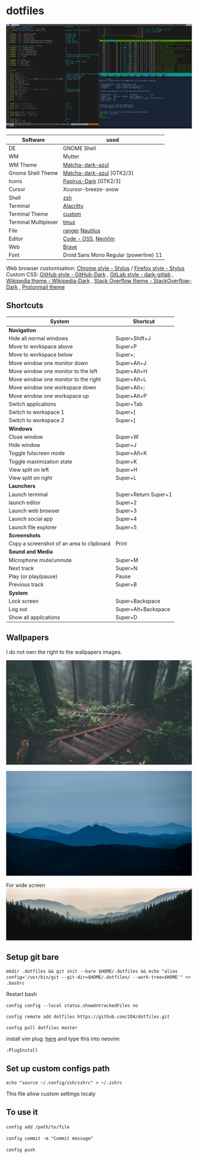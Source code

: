 # dotfiles

![](Pictures/.keep/main.png)

| Software | used |
|---|---|
| DE | GNOME Shell |
| WM | Mutter |
| WM Theme | [Matcha-dark-azul](https://github.com/vinceliuice/Matcha-gtk-theme) |
| Gnome Shell Theme | [Matcha-dark-azul](https://github.com/vinceliuice/Matcha-gtk-theme) \[GTK2/3\] |
| Icons | [Papirus-Dark](https://github.com/PapirusDevelopmentTeam/papirus-icon-theme) \[GTK2/3\] |
| Cursor | Xcursor-breeze-snow |
| Shell | [zsh](https://www.zsh.org/) |
| Terminal | [Alacritty](https://github.com/alacritty/alacritty) |
| Terminal Theme | [custom](.config/alacritty/alacritty.yml) |
| Terminal Multiplexer | [tmux](https://github.com/tmux/tmux) |
| File | [ranger](https://github.com/ranger/ranger) [Nautilus](https://github.com/GNOME/nautilus) |
| Editor | [Code - OSS](https://code.visualstudio.com/), [NeoVim](https://github.com/neovim/neovim) |
| Web | [Brave](https://brave.com/) |
| Font | Droid Sans Mono Regular (powerline) 11 |

Web browser customisation:
[Chrome style - Stylus](https://chrome.google.com/webstore/detail/stylus/clngdbkpkpeebahjckkjfobafhncgmne)
/ [Firefox style - Stylus](https://addons.mozilla.org/en-US/firefox/addon/styl-us/)
<br>Custom CSS:
[GitHub style - GitHub-Dark](https://github.com/StylishThemes/GitHub-Dark)
, [GitLab style - dark-gitlab](https://gitlab.com/Avinash-Bhat/dark-gitlab)
, [Wikipedia theme - Wikipedia-Dark](https://github.com/StylishThemes/Wikipedia-Dark)
, [Stack Overflow theme - StackOverflow-Dark](https://github.com/StylishThemes/StackOverflow-Dark)
, [Protonmail theme](https://github.com/amdelamar/pm-theme)

## Shortcuts

| System | Shortcut |
|---|---|
| **Navigation** |
| Hide all normal windows | Super+Shift+J |
| Move to workspace above | Super+P |
| Move to workspace below | Super+; |
| Move window one monitor down | Super+Alt+J |
| Move window one monitor to the left | Super+Alt+H |
| Move window one monitor to the right | Super+Alt+L |
| Move window one workspace down | Super+Alt+; |
| Move window one workspace up | Super+Alt+P |
| Switch applications | Super+Tab |
| Switch to workspace 1 | Super+[ |
| Switch to workspace 2 | Super+] |
| **Windows** |
| Close window | Super+W |
| Hide window | Super+J |
| Toggle fulscreen mode | Super+Alt+K |
| Toggle maximization state | Super+K |
| View split on left | Super+H |
| View split on right | Super+L |
| **Launchers** |
| Launch terminal | Super+Return Super+1 |
| launch editor | Super+2 |
| Launch web browser | Super+3 |
| Launch social app | Super+4 |
| Launch file explorer | Super+5 |
| **Screenshots** |
| Copy a screenshot of an area to clipboard | Print |
| **Sound and Media** |
| Microphone mute/unmute | Super+M |
| Next track | Super+N |
| Play (or play/pause) | Pause |
| Previous track | Super+B |
| **System** |
| Lock screen | Super+Backspace |
| Log out | Super+Alt+Backspace |
| Show all applications | Super+D |

## Wallpapers

I do not own the right to the wallpapers images.

![](Pictures/Wallpapers/forest.jpg)

![](Pictures/Wallpapers/dc-cavalleri.jpg)

For wide screen
![](Pictures/Wallpapers/_smokefilledsnoqualmievalley.jpg)

## Setup git bare

```
mkdir .dotfiles && git init --bare $HOME/.dotfiles && echo "alias config='/usr/bin/git --git-dir=$HOME/.dotfiles/ --work-tree=$HOME'" >> .bashrc
```

Restart bash
```
config config --local status.showUntrackedFiles no
```

```
config remote add dotfiles https://github.com/2O4/dotfiles.git
```

```
config pull dotfiles master
```

install vim plug: [here](https://github.com/junegunn/vim-plug)
and type this into neovim:
```
:PlugInstall
```

## Set up custom configs path

```
echo "source ~/.config/zsh/zshrc" > ~/.zshrc
```

This file allow custom settings localy

## To use it

`config add /path/to/file`

`config commit -m "Commit message"`

`config push`
